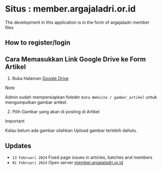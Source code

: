 # Situs : member.argajaladri.or.id
 
The development in this application is in the form of argajaladri member files

## How to register/login

## Cara Memasukkan Link Google Drive ke Form Artikel

1. Buka Halaman [Google Drive](https://drive.google.com) 

> [!NOTE]  
> Admin sudah mempersiapkan foleder `Data Website / gamber_artikel` untuk mengumpulkan gambar artikel.

2. Pilih Gambar yang akan di posting di Artikel

> [!IMPORTANT]  
> Kalau belum ada gambar silahkan Upload gambar terlebih dahulu.

## Updates
- `13 Februari 2024` Fixed page issues in articles, batches and members
- `01 Februari 2024` Open server [member.argajaladri.or.id](https://argajaladri.or.id)